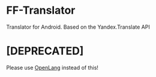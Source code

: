 # FF-Translator
Translator for Android. Based on the Yandex.Translate API
# [DEPRECATED]
Please use [OpenLang](https://github.com/SnowVolf/OpenLang) instead of this!
